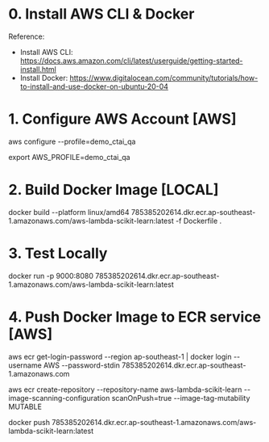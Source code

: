 
# 0. Install AWS CLI & Docker

Reference:

+ Install AWS CLI: https://docs.aws.amazon.com/cli/latest/userguide/getting-started-install.html
+ Install Docker: https://www.digitalocean.com/community/tutorials/how-to-install-and-use-docker-on-ubuntu-20-04


# 1. Configure AWS Account [AWS]

aws configure --profile=demo_ctai_qa

export AWS_PROFILE=demo_ctai_qa


# 2. Build Docker Image [LOCAL]

docker build --platform linux/amd64 785385202614.dkr.ecr.ap-southeast-1.amazonaws.com/aws-lambda-scikit-learn:latest -f Dockerfile .



# 3. Test Locally

docker run -p 9000:8080 785385202614.dkr.ecr.ap-southeast-1.amazonaws.com/aws-lambda-scikit-learn:latest




# 4. Push Docker Image to ECR service [AWS]


aws ecr get-login-password --region ap-southeast-1 | docker login --username AWS --password-stdin 785385202614.dkr.ecr.ap-southeast-1.amazonaws.com

aws ecr create-repository --repository-name aws-lambda-scikit-learn --image-scanning-configuration scanOnPush=true --image-tag-mutability MUTABLE

docker push 785385202614.dkr.ecr.ap-southeast-1.amazonaws.com/aws-lambda-scikit-learn:latest
